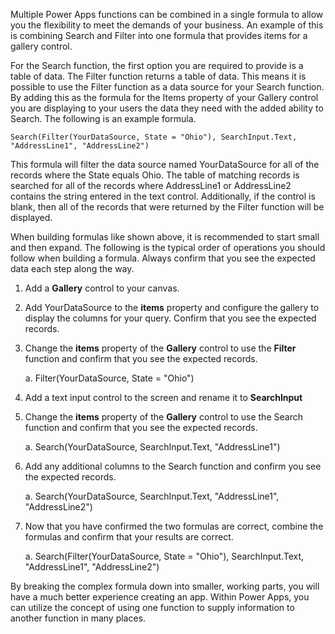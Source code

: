 Multiple Power Apps functions can be combined in a single formula to
allow you the flexibility to meet the demands of your business. An
example of this is combining Search and Filter into one formula that
provides items for a gallery control.

For the Search function, the first option you are required to provide is
a table of data. The Filter function returns a table of data. This means
it is possible to use the Filter function as a data source for your
Search function. By adding this as the formula for the Items property of
your Gallery control you are displaying to your users the data they need
with the added ability to Search. The following is an example formula.

```
Search(Filter(YourDataSource, State = "Ohio"), SearchInput.Text, "AddressLine1", "AddressLine2")
```

This formula will filter the data source named YourDataSource for all of
the records where the State equals Ohio. The table of matching records
is searched for all of the records where AddressLine1 or AddressLine2
contains the string entered in the text control. Additionally, if the
control is blank, then all of the records that were returned by the
Filter function will be displayed.

When building formulas like shown above, it is recommended to start
small and then expand. The following is the typical order of operations you 
should follow when building a formula. Always confirm that you see the expected 
data each step along the way.

1.  Add a **Gallery** control to your canvas.

2.  Add YourDataSource to the **items** property and configure the
    gallery to display the columns for your query. Confirm that you see the
    expected records.

3.  Change the **items** property of the **Gallery** control to use the
    **Filter** function and confirm that you see the expected records.

    a.  Filter(YourDataSource, State = \"Ohio\")

4.  Add a text input control to the screen and rename it to
    **SearchInput**

5.  Change the **items** property of the **Gallery** control to use the
    Search function and confirm that you see the expected records.

    a.  Search(YourDataSource, SearchInput.Text, "AddressLine1")

6.  Add any additional columns to the Search function and confirm you
    see the expected records.

    a.  Search(YourDataSource, SearchInput.Text, "AddressLine1",
        "AddressLine2")

7.  Now that you have confirmed the two formulas are correct, combine
    the formulas and confirm that your results are correct.

    a.  Search(Filter(YourDataSource, State = \"Ohio\"),
        SearchInput.Text, \"AddressLine1\", \"AddressLine2\")

By breaking the complex formula down into smaller, working parts, you
will have a much better experience creating an app. Within Power Apps, you can
utilize the concept of using one function to supply information to
another function in many places. 
